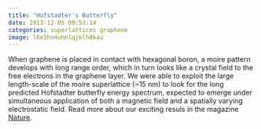 ```yaml
---
title: "Hofstadter's Butterfly"
date: 2013-12-05 09:53:14
categories: superlattices graphene
image: l6e1hn4uhnlqjklh8kau
---
```


When graphene is placed in contact with hexagonal boron, a moire pattern develops with long range order, which in turn looks like a crystal field to the free electrons in the graphene layer. We were able to exploit the large length-scale of the moire superlattice (~15 nm) to look for the long predicted Hofstadter butterfly energy spectrum, expected to emerge under simultaneous application of both a magnetic field and a spatially varying electrostatic field. Read more about our exciting resuls in the magazine [Nature](http://www.nature.com/nature/journal/v497/n7451/nature12186/metrics/blogs).
